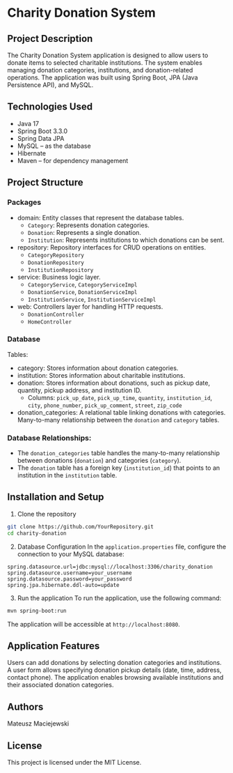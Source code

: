 # Charity Donation System
## Project Description
The Charity Donation System application is designed to allow users to donate items to selected charitable institutions. The system enables managing donation categories, institutions, and donation-related operations. The application was built using Spring Boot, JPA (Java Persistence API), and MySQL.

## Technologies Used
- Java 17
- Spring Boot 3.3.0
- Spring Data JPA
- MySQL – as the database
- Hibernate 
- Maven – for dependency management
## Project Structure
### Packages
- domain: Entity classes that represent the database tables.
  - `Category`: Represents donation categories.
  - `Donation`: Represents a single donation.
  - `Institution`: Represents institutions to which donations can be sent.
- repository: Repository interfaces for CRUD operations on entities.
  - `CategoryRepository`
  - `DonationRepository`
  - `InstitutionRepository`
- service: Business logic layer.
  - `CategoryService`, `CategoryServiceImpl`
  - `DonationService`, `DonationServiceImpl`
  - `InstitutionService`, `InstitutionServiceImpl`
- web: Controllers layer for handling HTTP requests.
  - `DonationController`
  - `HomeController`
### Database
Tables:
- category: Stores information about donation categories.
- institution: Stores information about charitable institutions.
- donation: Stores information about donations, such as pickup date, quantity, pickup address, and institution ID.
  - Columns: `pick_up_date`, `pick_up_time`, `quantity`, `institution_id`, `city`, `phone_number`, `pick_up_comment`, `street`, `zip_code`
- donation_categories: A relational table linking donations with categories. Many-to-many relationship between the `donation` and `category` tables.
### Database Relationships:
- The `donation_categories` table handles the many-to-many relationship between donations (`donation`) and categories (`category`).
- The `donation` table has a foreign key (`institution_id`) that points to an institution in the `institution` table.
## Installation and Setup
1. Clone the repository
```bash
git clone https://github.com/YourRepository.git
cd charity-donation
```
2. Database Configuration
In the `application.properties` file, configure the connection to your MySQL database:
```properties
spring.datasource.url=jdbc:mysql://localhost:3306/charity_donation
spring.datasource.username=your_username
spring.datasource.password=your_password
spring.jpa.hibernate.ddl-auto=update
```
3. Run the application
To run the application, use the following command:

```bash
mvn spring-boot:run
```
The application will be accessible at `http://localhost:8080`.

## Application Features
Users can add donations by selecting donation categories and institutions.
A user form allows specifying donation pickup details (date, time, address, contact phone).
The application enables browsing available institutions and their associated donation categories.
## Authors
Mateusz Maciejewski
## License
This project is licensed under the MIT License. 


